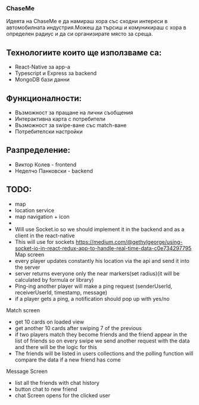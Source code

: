 ### ChaseMe
Идеята на ChaseMe е да намираш хора със сходни интереси в автомобилната индустрия.Можеш да търсиш и комуникираш с хора в определен радиус и да си организирате място за среща.

## Технологиите които ще използваме са:
- React-Native за app-a
- Typescript и Express за backend
- MongoDB бази данни

## Функционалности:
- Възможност за пращане на лични съобщения
- Интерактивна карта с потребители
- Възможност за swipe-ване със match-ване
- Потребителски настройки

## Разпределение:
- Виктор Колев - frontend
- Неделчо Панковски - backend


## TODO:
- map
- location service 
- map navigation + icon 
- 
- Will use Socket.io so we should implement it in the backend and as a client in the react-native
- This will use for sockets https://medium.com/@gethylgeorge/using-socket-io-in-react-redux-app-to-handle-real-time-data-c0e734297795
Map screen
- every player updates constantly his location via the api and send it into the server
- server returns everyone only the near markers(set radius)(it will be calculated by formula or library)
- Ping-ing another player will make a ping request (senderUserId, receiverUserId, timestamp, message)
- if a player gets a ping, a notification should pop up with yes/no

Match screen 
- get 10 cards on loaded view
- get another 10 cards after swiping 7 of the previous
- if two players match they become friends and the friend appear in the list of friends 
    so on every swipe we send another request with the data and there will be the logic for this
- The friends will be listed in users collections and the polling function will compare the data if a new friend has come

Message Screen 
- list all the friends with chat history
- button chat to new friend
- chat Screen opens for the clicked user  


